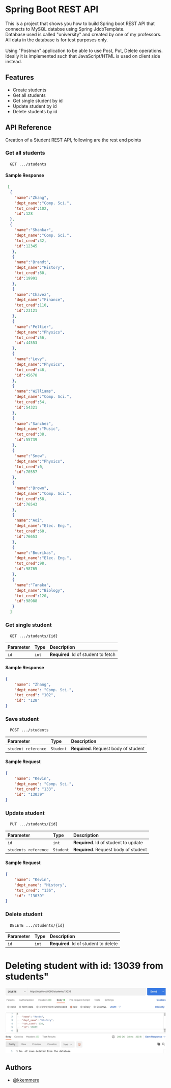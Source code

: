 # Spring Boot REST API

This is a project that shows you how to build Spring boot REST API that connects to MySQL databse using Spring JdcbTemplate.<br/>
Database used is called "university" and created by one of my professors. All data in the database is for test purposes only.<br/><br/>
Using "Postman" application to be able to use Post, Put, Delete operations. Ideally it is implemented such that JavaScript/HTML is used on client side instead.


## Features

- Create students
- Get all students
- Get single student by id
- Update student by id
- Delete students by id

  
## API Reference

Creation of a Student REST API, following are the rest end points

### Get all students

```http
  GET .../students
```

#### Sample Response

```json
 [
  { 
    "name":"Zhang",
    "dept_name":"Comp. Sci.",
    "tot_cred":102,
    "id":128
  },
  {
    "name":"Shankar",
    "dept_name":"Comp. Sci.",
    "tot_cred":32,
    "id":12345
   },
   {
    "name":"Brandt",
    "dept_name":"History",
    "tot_cred":80,
    "id":19991
   },
   {
    "name":"Chavez",
    "dept_name":"Finance",
    "tot_cred":110,
    "id":23121
   },
   {
    "name":"Peltier",
    "dept_name":"Physics",
    "tot_cred":56,
    "id":44553
   },
   {
    "name":"Levy",
    "dept_name":"Physics",
    "tot_cred":46,
    "id":45678
   },
   {
    "name":"Williams",
    "dept_name":"Comp. Sci.",
    "tot_cred":54,
    "id":54321
   },
   {
    "name":"Sanchez",
    "dept_name":"Music",
    "tot_cred":38,
    "id":55739
   },
   {
    "name":"Snow",
    "dept_name":"Physics",
    "tot_cred":0,
    "id":70557
   },
   {
    "name":"Brown",
    "dept_name":"Comp. Sci.",
    "tot_cred":58,
    "id":76543
   },
   {
    "name":"Aoi",
    "dept_name":"Elec. Eng.",
    "tot_cred":60,
    "id":76653
   },
   {
    "name":"Bourikas",
    "dept_name":"Elec. Eng.",
    "tot_cred":98,
    "id":98765
   },
   {
    "name":"Tanaka",
    "dept_name":"Biology",
    "tot_cred":120,
    "id":98988
   }
  ]
```

### Get single student

```http
  GET .../students/{id}
```

| Parameter | Type     | Description                       |
| :-------- | :------- | :-------------------------------- |
| `id`      | `int` | **Required**. Id of student to fetch |

#### Sample Response

```json
{
    "name": "Zhang",
    "dept_name": "Comp. Sci.",
    "tot_cred": "102",
    "id": "128"
}
```

### Save student

```http
  POST .../students
```
| Parameter | Type     | Description                       |
| :-------- | :------- | :-------------------------------- |
| `student reference`      | `Student` | **Required**. Request body of student |

#### Sample Request

```json
{
    "name": "Kevin",
    "dept_name": "Comp. Sci.",
    "tot_cred": "133",
    "id": "13039"
}
```

### Update student

```http
  PUT .../students/{id}
```
| Parameter | Type     | Description                       |
| :-------- | :------- | :-------------------------------- |
| `id`      | `int` | **Required**. Id of student to update |
| `students reference`      | `Student` | **Required**. Request body of student |

#### Sample Request

```json
{
    "name": "Kevin",
    "dept_name": "History",
    "tot_cred": "136",
    "id": "13039"
}
```

### Delete student

```http
  DELETE .../students/{id}
```
| Parameter | Type     | Description                       |
| :-------- | :------- | :-------------------------------- |
| `id`      | `int` | **Required**. Id of student to delete |


# Deleting student with id: 13039 from students"
![rest](https://github.com/kkemmere/springboot-jdbctemplate-rest-api/blob/main/0B1BD816-9EE3-4CEC-9415-A58A37C61657_1_105_c.jpeg)
<br/>

  
## Authors

- [@kkemmere](https://github.com/kkemmere)

